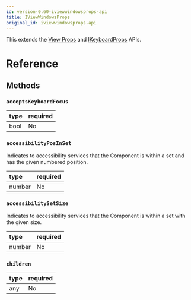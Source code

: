 ```yaml
---
id: version-0.60-iviewwindowsprops-api
title: IViewWindowsProps
original_id: iviewwindowsprops-api
---
```


This extends the [View Props](https://facebook.github.io/react-native/docs/view#props) and [IKeyboardProps](ikeyboardprops-api-windows.md) APIs.

# Reference

## Methods

### ```acceptsKeyboardFocus```

| type | required |
|:--|:--|
| bool | No |

### ```accessibilityPosInSet```

Indicates to accessibility services that the Component is within a set and has the given numbered position.

| type | required |
|:--|:--|
| number | No |

### ```accessibilitySetSize```

Indicates to accessibility services that the Component is within a set with the given size.

| type | required |
|:--|:--|
| number | No |

### ```children```

| type | required |
|:--|:--|
| any | No |
